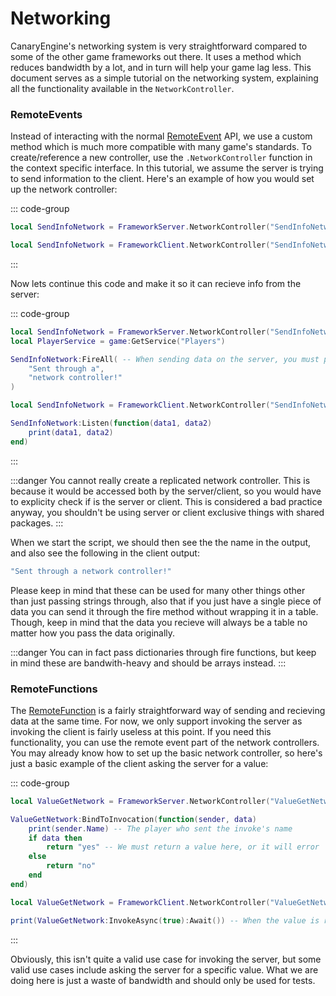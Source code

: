# Networking

CanaryEngine's networking system is very straightforward compared to some of the other game frameworks out there. It uses a method which reduces bandwidth by a lot, and in turn will help your game lag less. This document serves as a simple tutorial on the networking system, explaining all the functionality available in the `NetworkController`.

### RemoteEvents

Instead of interacting with the normal [RemoteEvent](https://create.roblox.com/docs/reference/engine/classes/RemoteEvent) API, we use a custom method which is much more compatible with many game's standards. To create/reference a new controller, use the `.NetworkController` function in the context specific interface. In this tutorial, we assume the server is trying to send information to the client. Here's an example of how you would set up the network controller:

::: code-group
```lua [Server]
local SendInfoNetwork = FrameworkServer.NetworkController("SendInfoNetwork")
```

```lua [Client]
local SendInfoNetwork = FrameworkClient.NetworkController("SendInfoNetwork")
```
:::

Now lets continue this code and make it so it can recieve info from the server:

::: code-group
```lua [Server]
local SendInfoNetwork = FrameworkServer.NetworkController("SendInfoNetwork")
local PlayerService = game:GetService("Players")

SendInfoNetwork:FireAll( -- When sending data on the server, you must pass a player argument. In this example though, we are firing to all players.
    "Sent through a",
    "network controller!"
)
```

```lua [Client]
local SendInfoNetwork = FrameworkClient.NetworkController("SendInfoNetwork")

SendInfoNetwork:Listen(function(data1, data2)
    print(data1, data2)
end)
```
:::

:::danger
You cannot really create a replicated network controller. This is because it would be accessed both by the server/client, so you would have to explicity check if is the server or client. This is considered a bad practice anyway, you shouldn't be using server or client exclusive things with shared packages.
:::

When we start the script, we should then see the the name in the output, and also see the following in the client output:

```lua
"Sent through a network controller!"
```

Please keep in mind that these can be used for many other things other than just passing strings through, also that if you just have a single piece of data you can send it through the fire method without wrapping it in a table. Though, keep in mind that the data you recieve will always be a table no matter how you pass the data originally.

:::danger
You can in fact pass dictionaries through fire functions, but keep in mind these are bandwith-heavy and should be arrays instead.
:::

### RemoteFunctions

The [RemoteFunction](https://create.roblox.com/docs/reference/engine/classes/RemoteFunction) is a fairly straightforward way of sending and recieving data at the same time. For now, we only support invoking the server as invoking the client is fairly useless at this point. If you need this functionality, you can use the remote event part of the network controllers. You may already know how to set up the basic network controller, so here's just a basic example of the client asking the server for a value:

::: code-group
```lua [Server]
local ValueGetNetwork = FrameworkServer.NetworkController("ValueGetNetwork")

ValueGetNetwork:BindToInvocation(function(sender, data)
    print(sender.Name) -- The player who sent the invoke's name
    if data then
        return "yes" -- We must return a value here, or it will error
    else
        return "no"
    end
end)
```

```lua [Client]
local ValueGetNetwork = FrameworkClient.NetworkController("ValueGetNetwork")

print(ValueGetNetwork:InvokeAsync(true):Await()) -- When the value is recieved, this should return "yes" according to the server code.
```
:::

Obviously, this isn't quite a valid use case for invoking the server, but some valid use cases include asking the server for a specific value. What we are doing here is just a waste of bandwidth and should only be used for tests.